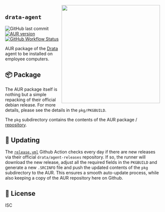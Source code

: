 <img align="right" src="https://images.drata.com/x3hoqyjm3c27/KGLjH0qbRqmQ3Y3YVlSgB/2bb6cb13b1c98c0bff90931cdb332922/drata-wordmark-black.svg" width="320" />

## `drata-agent`

![GitHub last commit](https://img.shields.io/github/last-commit/ndom91/drata-agent-aur)
[![AUR version](https://img.shields.io/aur/version/drata-agent)](https://aur.archlinux.org/packages/drata-agent)
[![GitHub Workflow Status](https://img.shields.io/github/actions/workflow/status/ndom91/drata-agent-aur/aur-publish?label=aur-publish)](https://github.com/ndom91/drata-agent-aur/actions/workflows/release.yml)

AUR package of the [Drata](https://drata.com/) agent to be installed on employee computers.

## 📦 Package

The AUR package itself is nothing but a simple repacking of their official debian release. For more details, please see the details in the `pkg/PKGBUILD`.

The `pkg` subdirectory contains the contents of the AUR package / [repository](https://aur.archlinux.org/packages/drata-agent).

## 🚢 Updating

The [`release.yml`](https://github.com/ndom91/drata-agent-aur/blob/main/.github/workflows/release.yml) Github Action checks every day if there are new releases via their official `drata/agent-releases` repository. If so, the runner will download the new release, adjust all the required fields in the `PKGBUILD` and generate a new `.SRCINFO` file and push the updated contents of the `pkg` subdirectory to the AUR. This ensures a smooth auto-update process, while also keeping a copy of the AUR repository here on Github.

## 📝 License

ISC
